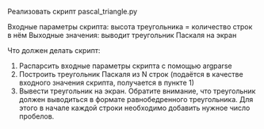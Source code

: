 Реализовать скрипт pascal_triangle.py

Входные параметры скрипта: высота треугольника = количество строк в нём Выходные значения: выводит треугольник Паскаля на экран

Что должен делать скрипт:
1) Распарсить входные параметры скрипта с помощью argparse
2) Построить треугольник Паскаля из N строк (подаётся в качестве входного значения скрипта, получается в пункте 1)
3) Вывести треугольник на экран. Обратите внимание, что треугольник должен выводиться в формате равнобедренного треугольника. Для этого в начале каждой строки необходимо добавить нужное число пробелов.
